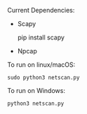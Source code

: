 Current Dependencies:
- Scapy

    pip install scapy

- Npcap



To run on linux/macOS:

    sudo python3 netscan.py

To run on Windows:
  
    python3 netscan.py
